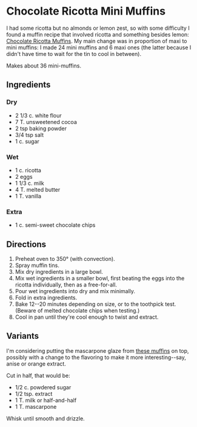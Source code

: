 # Chocolate Ricotta Mini Muffins

I had some ricotta but no almonds or lemon zest, so with some difficulty I found a muffin recipe that involved ricotta and something besides lemon: [Chocolate Ricotta Muffins](http://stylishcuisine.com/?p=5686).  My main change was in proportion of maxi to mini muffins:  I made 24 mini muffins and 6 maxi ones (the latter because I didn't have time to wait for the tin to cool in between).

Makes about 36 mini-muffins.

## Ingredients

### Dry

* 2 1/3 c. white flour
* 7 T. unsweetened cocoa
* 2 tsp baking powder
* 3/4 tsp salt
* 1 c. sugar

### Wet

* 1 c. ricotta
* 2 eggs
* 1 1/3 c. milk
* 4 T. melted butter
* 1 T. vanilla

### Extra
 
* 1 c. semi-sweet chocolate chips

## Directions

1. Preheat oven to 350° (with convection).
2. Spray muffin tins.
2. Mix dry ingredients in a large bowl.
3. Mix wet ingredients in a smaller bowl, first beating the eggs into the ricotta individually, then as a free-for-all.
4. Pour wet ingredients into dry and mix minimally.
5. Fold in extra ingredients.
6. Bake 12--20 minutes depending on size, or to the toothpick test.  (Beware of melted chocolate chips when testing.)
7. Cool in pan until they're cool enough to twist and extract.

## Variants

I'm considering putting the mascarpone glaze from [these muffins](http://www.thechunkychef.com/bakery-style-thyme-blueberry-muffins-with-a-mascarpone-glaze/) on top, possibly with a change to the flavoring to make it more interesting--say, anise or orange extract.

Cut in half, that would be:

* 1/2 c. powdered sugar
* 1/2 tsp. extract
* 1 T. milk or half-and-half
* 1 T. mascarpone

Whisk until smooth and drizzle.
